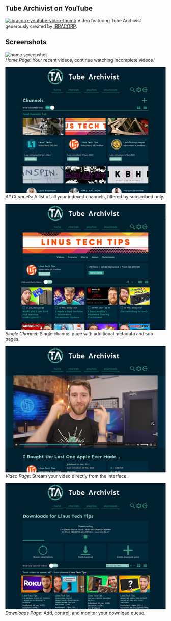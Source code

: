 ## Tube Archivist on YouTube
[![ibracorp-youtube-video-thumb](assets/tube-archivist-ibracorp-O8H8Z01c0Ys.jpg)](https://www.youtube.com/watch?v=O8H8Z01c0Ys)
Video featuring Tube Archivist generously created by [IBRACORP](https://www.youtube.com/@IBRACORP).

## Screenshots
![home screenshot](assets/tube-archivist-screenshot-home.png?raw=true "Tube Archivist Home")  
*Home Page*: Your recent videos, continue watching incomplete videos.

![channels screenshot](assets/tube-archivist-channels.png?raw=true "Tube Archivist Channels")  
*All Channels*: A list of all your indexed channels, filtered by subscribed only.

![single channel screenshot](assets/tube-archivist-single-channel.png?raw=true "Tube Archivist Single Channel")  
*Single Channel*: Single channel page with additional metadata and sub pages.

![video page screenshot](assets/tube-archivist-video.png?raw=true "Tube Archivist Video Page")  
*Video Page*: Stream your video directly from the interface.

![video page screenshot](assets/tube-archivist-download.png?raw=true "Tube Archivist Video Page")  
*Downloads Page*: Add, control, and monitor your download queue.
